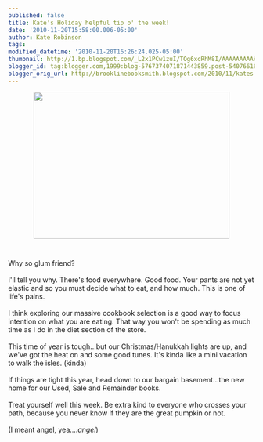 ```yaml
---
published: false
title: Kate's Holiday helpful tip o' the week!
date: '2010-11-20T15:58:00.006-05:00'
author: Kate Robinson
tags: 
modified_datetime: '2010-11-20T16:26:24.025-05:00'
thumbnail: http://1.bp.blogspot.com/_L2x1PCw1zuI/TOg6xcRhM8I/AAAAAAAAAKo/ZzjTwRWO7uY/s72-c/stephanie.gif
blogger_id: tag:blogger.com,1999:blog-5767374071871443859.post-5407661653452851368
blogger_orig_url: http://brooklinebooksmith.blogspot.com/2010/11/kates-holiday-helpful-tip-o-week.html
---
```


<a href="http://1.bp.blogspot.com/_L2x1PCw1zuI/TOg6xcRhM8I/AAAAAAAAAKo/ZzjTwRWO7uY/s1600/stephanie.gif"><img style="TEXT-ALIGN: center; MARGIN: 0px auto 10px; WIDTH: 400px; DISPLAY: block; HEIGHT: 300px; CURSOR: hand" id="BLOGGER_PHOTO_ID_5541743962557068226" border="0" alt="" src="http://1.bp.blogspot.com/_L2x1PCw1zuI/TOg6xcRhM8I/AAAAAAAAAKo/ZzjTwRWO7uY/s400/stephanie.gif" /></a><br /><div></div>Why so glum friend?<br /><br />I'll tell you why. There's food everywhere. Good food. Your pants are not yet elastic and so you must decide what to eat, and how much. This is one of life's pains.<br /><br />I think exploring our massive cookbook selection is a good way to focus intention on what you are eating. That way you won't be spending as much time as I do in the diet section of the store.<br /><br />This time of year is tough...but our Christmas/Hanukkah lights are up, and we've got the heat on and some good tunes. It's kinda like a mini vacation to walk the isles. (kinda)<br /><br />If things are tight this year, head down to our bargain basement...the new home for our Used, Sale and Remainder books.<br /><br />Treat yourself well this week. Be extra kind to everyone who crosses your path, because you never know if they are the great pumpkin or not.<br /><br />(I meant angel, yea....<em>angel</em>)<br /><br /><br /><br /><br /><br /><br /><br /><br /><br /><br /><br /><br /><br /><br /><div></div>
